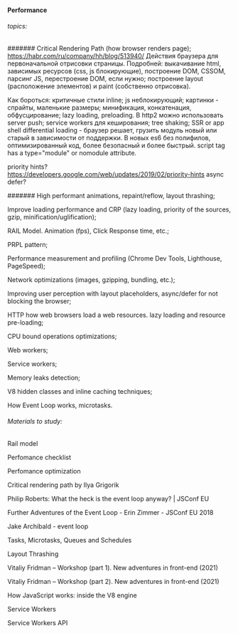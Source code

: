 #### Performance
###### topics:

####### Critical Rendering Path (how browser renders page);
https://habr.com/ru/company/hh/blog/513940/
Действия браузера для первоначальной отрисовки страницы. Подробней: выкачивание html, зависимых ресурсов (css, js блокирующие), построение DOM, CSSOM, парсинг JS, перестроение DOM, если нужно; построение layout (расположение элементов) и paint (собственно отрисовка).

Как бороться: критичные стили inline; js неблокирующий; картинки - спрайты, маленькие размеры; минификация, конкатенация, обфусцирование; lazy loading, preloading. В http2 можно использовать server push; service workers для кеширования; tree shaking; SSR or app shell
differential loading - браузер решает, грузить модуль новый или старый в зависимости от поддержки. В новых es6 без полифилов, оптимизированный код, более безопасный и более быстрый. script tag has a type="module" or nomodule attribute. 

priority hints? https://developers.google.com/web/updates/2019/02/priority-hints
async defer? 

####### High performant animations, repaint/reflow, layout thrashing;

Improve loading performance and CRP (lazy loading, priority of the sources, gzip, minification/uglification);

RAIL Model. Animation (fps), Click Response time, etc.;

PRPL pattern;

Performance measurement and profiling (Chrome Dev Tools, Lighthouse, PageSpeed);

Network optimizations (images, gzipping, bundling, etc.);

Improving user perception with layout placeholders, async/defer for not blocking the browser;

HTTP how web browsers load a web resources. lazy loading and resource pre-loading;

CPU bound operations optimizations;

Web workers;

Service workers;

Memory leaks detection;

V8 hidden classes and inline caching techniques;

How Event Loop works, microtasks.

 
###### Materials to study:
 
Rail model

Perfomance checklist

Perfomance optimization

Critical rendering path by Ilya Grigorik

Philip Roberts: What the heck is the event loop anyway? | JSConf EU

Further Adventures of the Event Loop - Erin Zimmer - JSConf EU 2018

Jake Archibald - event loop

Tasks, Microtasks, Queues and Schedules

Layout Thrashing

Vitaliy Fridman – Workshop (part 1). New adventures in front-end (2021)

Vitaliy Fridman – Workshop (part 2). New adventures in front-end (2021)

How JavaScript works: inside the V8 engine

Service Workers

Service Workers API
